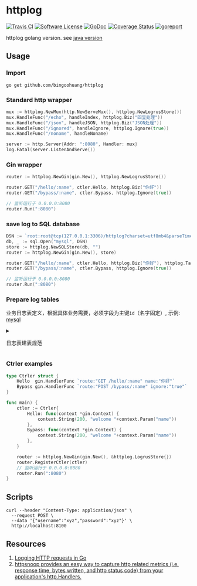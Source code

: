 # httplog

[![Travis CI](https://img.shields.io/travis/bingoohuang/httplog/master.svg?style=flat-square)](https://travis-ci.com/bingoohuang/httplog)
[![Software License](https://img.shields.io/badge/License-MIT-orange.svg?style=flat-square)](https://github.com/bingoohuang/httplog/blob/master/LICENSE.md)
[![GoDoc](https://img.shields.io/badge/godoc-reference-blue.svg?style=flat-square)](https://godoc.org/github.com/bingoohuang/httplog)
[![Coverage Status](http://codecov.io/github/bingoohuang/httplog/coverage.svg?branch=master)](http://codecov.io/github/bingoohuang/httplog?branch=master)
[![goreport](https://www.goreportcard.com/badge/github.com/bingoohuang/httplog)](https://www.goreportcard.com/report/github.com/bingoohuang/httplog)

httplog golang version. see [java version](https://github.com/gobars/httplog)

## Usage

### Import

`go get github.com/bingoohuang/httplog`

### Standard http wrapper

```go
mux := httplog.NewMux(http.NewServeMux(), httplog.NewLogrusStore())
mux.HandleFunc("/echo", handleIndex, httplog.Biz("回显处理"))
mux.HandleFunc("/json", handleJSON, httplog.Biz("JSON处理"))
mux.HandleFunc("/ignored", handleIgnore, httplog.Ignore(true))
mux.HandleFunc("/noname", handleNoname)

server := http.Server{Addr: ":8080", Handler: mux}
log.Fatal(server.ListenAndServe())
```

### Gin wrapper

```go
router := httplog.NewGin(gin.New(), httplog.NewLogrusStore())

router.GET("/hello/:name", ctler.Hello, httplog.Biz("你好"))
router.GET("/bypass/:name", ctler.Bypass, httplog.Ignore(true))

// 监听运行于 0.0.0.0:8080
router.Run(":8080")
```

### save log to SQL database

```go
DSN := `root:root@tcp(127.0.0.1:3306)/httplog?charset=utf8mb4&parseTime=true&loc=Local`
db, _ := sql.Open("mysql", DSN)
store := httplog.NewSQLStore(db, "")
router := httplog.NewGin(gin.New(), store)

router.GET("/hello/:name", ctler.Hello, httplog.Biz("你好"), httplog.Tables("biz_log"))
router.GET("/bypass/:name", ctler.Bypass, httplog.Ignore(true))

// 监听运行于 0.0.0.0:8080
router.Run(":8080")
```

### Prepare log tables

业务日志表定义，根据具体业务需要，必须字段为主键`id`（名字固定）, 示例: [mysql](testdata/mysql.sql)

<details>
  <summary>
    <p>日志表建表规范</p>
  </summary>

字段注释包含| 或者字段名 | 说明
---|---|---
内置类:||
`httplog:"id"`|id| 日志记录ID
`httplog:"created"`|created| 创建时间
`httplog:"ip"` |ip|当前机器IP
`httplog:"addr"` |addr|http客户端地址
`httplog:"hostname"` |hostname|当前机器名称
`httplog:"pid"` |pid|应用程序PID
`httplog:"started"` |start|开始时间
`httplog:"end"` |end|结束时间
`httplog:"cost"` |cost|花费时间（ms)
`httplog:"biz"` |biz|业务名称，eg `httplog.Biz("项目列表")`
请求类:||
`httplog:"req_head_xxx"` |req_head_xxx|请求中的xxx头
`httplog:"req_heads"` |req_heads|请求中的所有头
`httplog:"req_method"` |req_method|请求method
`httplog:"req_url"` |req_url|请求URL
`httplog:"req_path_xxx"` |req_path_xxx|请求URL中的xxx路径参数
`httplog:"req_paths"` |req_paths|请求URL中的所有路径参数
`httplog:"req_query_xxx"` |req_query_xxx|请求URl中的xxx查询参数
`httplog:"req_queries"` |req_queries|请求URl中的所有查询参数
`httplog:"req_param_xxx"` |req_param_xxx|请求中query/form的xxx参数
`httplog:"req_params"` |req_params|请求中query/form的所有参数
`httplog:"req_body"` |req_body|请求体
`httplog:"req_json"` |req_json|请求体（当Content-Type为JSON时)
`httplog:"req_json_xxx"` |req_json_xxx|请求体JSON中的xxx属性
响应类:||
`httplog:"rsp_head_xxx"` |rsp_head_xxx|响应中的xxx头
`httplog:"rsp_heads"` |rsp_heads|响应中的所有头
`httplog:"rsp_body"` |rsp_body|响应体
`httplog:"rsp_json"` |rsp_json|响应体JSON（当Content-Type为JSON时)
`httplog:"rsp_json_xxx"`|rsp_json_xxx| 请求体JSON中的xxx属性
`httplog:"rsp_status"`|rsp_status| 响应编码
上下文:||
`httplog:"ctx_xxx"` |ctx_xxx|上下文对象xxx的值, 通过api设置: `httplog.PutAttr(r, "xxx", "yyy")` 或者 `httplog.PutAttrMap(r, httplog.Attrs{"name": "alice", "female": true})`
</details>

### Ctrler examples

```go
type Ctrler struct {
	Hello  gin.HandlerFunc `route:"GET /hello/:name" name:"你好"`
	Bypass gin.HandlerFunc `route:"POST /bypass/:name" ignore:"true"`
}

func main) {
	ctler := Ctrler{
		Hello: func(context *gin.Context) {
			context.String(200, "welcome "+context.Param("name"))
		},
		Bypass: func(context *gin.Context) {
			context.String(200, "welcome "+context.Param("name"))
		},
	}

	router := httplog.NewGin(gin.New(), &httplog.LogrusStore{})
	router.RegisterCtler(ctler)
    // 监听运行于 0.0.0.0:8080
    router.Run(":8080")
}
```

## Scripts

```
curl --header "Content-Type: application/json" \
  --request POST \
  --data '{"username":"xyz","password":"xyz"}' \
  http://localhost:8100
```

## Resources

1. [Logging HTTP requests in Go](https://presstige.io/p/Logging-HTTP-requests-in-Go-233de7fe59a747078b35b82a1b035d36)
1. [httpsnoop provides an easy way to capture http related metrics (i.e. response time, bytes written, and http status code) from your application's http.Handlers.](https://github.com/felixge/httpsnoop)
